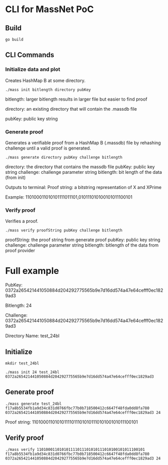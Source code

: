 # CLI for MassNet PoC

## Build

`go build`

## CLI Commands

### Initialize data and plot

Creates HashMap B at some directory.

`./mass init bitlength directory pubKey`

bitlength: larger bitlength results in larger file but easier to find proof

directory: an existing directory that will contain the .massdb file

pubKey: public key string

### Generate proof

Generates a verifiable proof from a HashMap B (.massdb) file by rehashing challenge until a valid proof is generated.

`./mass generate directory pubKey challenge bitlength`

directory: the directory that contains the massdb file
pubKey: public key string
challenge: challenge parameter string
bitlength: bit length of the data (from init)

Outputs to terminal:
Proof string: a bitstring representation of X and XPrime

Example: 110100011010101111011101,010111010100101011100101

### Verify proof

Verifies a proof.

`./mass verify proofString pubKey challenge bitlength`

proofString: the proof string from generate proof
pubKey: public key string
challenge: challenge parameter string
bitlength: bitlength of the data from proof provider

# Full example

PubKey: 0372a265421441050884d204292775565b9e7d16dd574a47e64cefff0ec1829ad3

Bitlength: 24

Challenge: 0372a265421441050884d204292775565b9e7d16dd574a47e64cefff0ec1829ad3

Directory Name: test_24bl

## Initialize

`mkdir test_24bl`

`./mass init 24 test_24bl 0372a265421441050884d204292775565b9e7d16dd574a47e64cefff0ec1829ad3`

## Generate proof

`./mass generate test_24bl f17a8b5534fb1a9d34c831d0766fbc77b0b718500412c6647f48fda0dd8fa780 0372a265421441050884d204292775565b9e7d16dd574a47e64cefff0ec1829ad3 24`

Proof string: 110100011010101111011101010111010100101011100101

## Verify proof

`./mass verify 110100011010101111011101010111010100101011100101 f17a8b5534fb1a9d34c831d0766fbc77b0b718500412c6647f48fda0dd8fa780 0372a265421441050884d204292775565b9e7d16dd574a47e64cefff0ec1829ad3 24`

